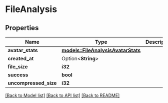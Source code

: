 # FileAnalysis

## Properties

Name | Type | Description | Notes
------------ | ------------- | ------------- | -------------
**avatar_stats** | [**models::FileAnalysisAvatarStats**](FileAnalysisAvatarStats.md) |  | 
**created_at** | Option<**String**> |  | [optional]
**file_size** | **i32** |  | 
**success** | **bool** |  | 
**uncompressed_size** | **i32** |  | 

[[Back to Model list]](../README.md#documentation-for-models) [[Back to API list]](../README.md#documentation-for-api-endpoints) [[Back to README]](../README.md)


